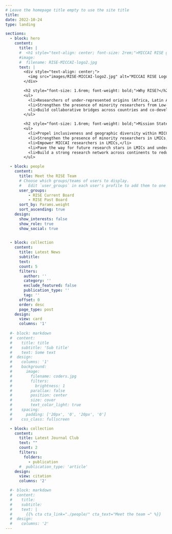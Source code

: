 ```yaml
---
# Leave the homepage title empty to use the site title
title:
date: 2022-10-24
type: landing

sections:
  - block: hero
    content:
      title: |
      #  <h1 style="text-align: center; font-size: 2rem;">MICCAI RISE group</h1>
      #image:
      #  filename: RISE-MICCAI-logo2.jpg
      text: |
        <div style="text-align: center;">
          <img src="images/RISE-MICCAI-logo2.jpg" alt="MICCAI RISE Logo" style="max-width: 300px; width: 100%; display: inline-block;" />
        </div>

        <h2 style="font-size: 1.6rem; font-weight: bold;">Why RISE?</h2>
        <ul>
          <li>Researchers of under-represented origins (Africa, Latin America, South/South-East Asia, and the Middle East) who work in Medical Image Computing and Computer-Aided Interventions (MICCAI) are barely represented in the community (~2% at MICCAI 2020).</li>
          <li>Strengthen the presence of minority researchers from Low-to-Middle Income Countries (LMIC) in MICCAI.</li>
          <li>Build collaborative bridges across countries and co-develop international cutting-edge research projects in medicine with global outreach and impact.</li>
        </ul>

        <h2 style="font-size: 1.6rem; font-weight: bold;">Mission Statement</h2>
        <ul>
          <li>Propel inclusiveness and geographic diversity within MICCAI,</li>
          <li>Strengthen the presence of minority researchers in LMICs,</li>
          <li>Empower MICCAI researchers in LMICs,</li>
          <li>Pave the way for future research stars in LMICs and under-represented communities,</li>
          <li>Build a strong research network across continents to reduce global disparities in health and imaging.</li>
        </ul>

  - block: people
    content:
      title: Meet the RISE Team
      # Choose which groups/teams of users to display.
      #   Edit `user_groups` in each user's profile to add them to one or more of these groups.
      user_groups:
          - RISE Current Board
          - RISE Past Board
      sort_by: Params.weight
      sort_ascending: true
    design:
      show_interests: false
      show_role: true
      show_social: true

  
  - block: collection
    content:
      title: Latest News
      subtitle:
      text:
      count: 5
      filters:
        author: ''
        category: ''
        exclude_featured: false
        publication_type: ''
        tag: ''
      offset: 0
      order: desc
      page_type: post
    design:
      view: card
      columns: '1'
  
  #- block: markdown
  #  content:
  #    title: title
  #    subtitle: 'Sub title'
  #    text: Some text
  #  design:
  #    columns: '1'
  #    background:
  #      image: 
  #        filename: coders.jpg
  #        filters:
  #          brightness: 1
  #        parallax: false
  #        position: center
  #        size: cover
  #        text_color_light: true
  #    spacing:
  #      padding: ['20px', '0', '20px', '0']
  #    css_class: fullscreen

  - block: collection
    content:
      title: Latest Journal Club
      text: ""
      count: 2
      filters:
        folders:
          - publication
      #  publication_type: 'article'
    design:
      view: citation
      columns: '2'

  #- block: markdown
  #  content:
  #    title:
  #    subtitle:
  #    text: |
  #      {{% cta cta_link="./people/" cta_text="Meet the team →" %}}
  #  design:
  #    columns: '2'
---
```


